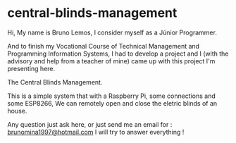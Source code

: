 # central-blinds-management

Hi, 
My name is Bruno Lemos, 
I consider myself as a Júnior Programmer.

And to finish my Vocational Course of Technical Management and Programming Information Systems,
I had to develop a project and I (with the advisory and help from a teacher of mine) came up with this project I'm presenting here.

The Central Blinds Management.

This is a simple system that with a Raspberry Pi, some connections and some ESP8266, 
We can remotely open and close the eletric blinds of an house.

Any question just ask here, or just send me an email for : brunomina1997@hotmail.com
I will try to answer everything !

